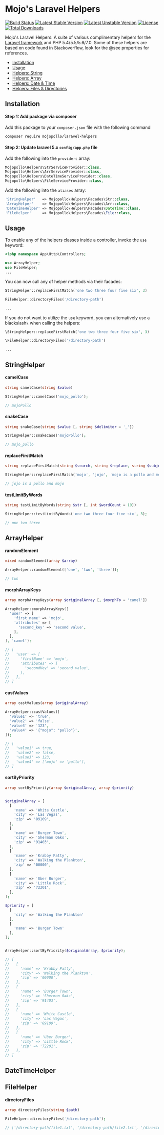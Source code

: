 
Mojo's Laravel Helpers
========================

[![Build Status](https://travis-ci.org/mojopollo/laravel-helpers.svg?branch=master)](https://travis-ci.org/mojopollo/laravel-helpers)
[![Latest Stable Version](https://poser.pugx.org/mojopollo/laravel-helpers/v/stable)](https://packagist.org/packages/mojopollo/laravel-helpers)
[![Latest Unstable Version](https://poser.pugx.org/mojopollo/laravel-helpers/v/unstable)](https://packagist.org/packages/mojopollo/laravel-helpers)
[![License](https://poser.pugx.org/mojopollo/laravel-helpers/license)](https://packagist.org/packages/mojopollo/laravel-helpers)
[![Total Downloads](https://poser.pugx.org/mojopollo/laravel-helpers/downloads)](https://packagist.org/packages/mojopollo/laravel-helpers)


Mojo's Laravel Helpers: A suite of various complimentary helpers for the [Laravel framework](https://github.com/laravel/laravel) and PHP 5.4/5.5/5.6/7.0.
Some of these helpers are based on code found in Stackoverflow, look for the @see properties for references.

- [Installation](#installation)
- [Usage](#usage)
- [Helpers: String](#helper-string)
- [Helpers: Array](#helper-array)
- [Helpers: Date & Time](#helper-datetime)
- [Helpers: Files & Directories](#helper-file)

<a id="installation"></a>
## Installation

#### Step 1: Add package via composer

Add this package to your `composer.json` file with the following command

```bash
composer require mojopollo/laravel-helpers
```

#### Step 2: Update laravel 5.x `config/app.php` file

Add the following into the `providers` array:
```php
Mojopollo\Helpers\StrServiceProvider::class,
Mojopollo\Helpers\ArrServiceProvider::class,
Mojopollo\Helpers\DateTimeServiceProvider::class,
Mojopollo\Helpers\FileServiceProvider::class,
```

Add the following into the `aliases` array:
```php
'StringHelper'   => Mojopollo\Helpers\Facades\Str::class,
'ArrayHelper'    => Mojopollo\Helpers\Facades\Arr::class,
'DateTimeHelper' => Mojopollo\Helpers\Facades\DateTime::class,
'FileHelper'     => Mojopollo\Helpers\Facades\File::class,
```

<a id="usage"></a>
## Usage
To enable any of the helpers classes inside a controller, invoke the `use` keyword:

```php
<?php namespace App\Http\Controllers;

use ArrayHelper;
use FileHelper;
...
```

You can now call any of helper methods via their facades:

```php
StringHelper::replaceFirstMatch('one two three four five six', 3)

FileHelper::directoryFiles('/directory-path')

...
```

If you do not want to utilize the `use` keyword, you can alternatively use a blackslash`\` when calling the helpers:

```php
\StringHelper::replaceFirstMatch('one two three four five six', 3)

\FileHelper::directoryFiles('/directory-path')

...
```

<a id="helper-string"></a>
## StringHelper

#### camelCase

```php
string camelCase(string $value)
```
```php
StringHelper::camelCase('mojo_pollo');

// mojoPollo
```

#### snakeCase

```php
string snakeCase(string $value [, string $delimiter = '_'])
```
```php
StringHelper::snakeCase('mojoPollo');

// mojo_pollo
```

#### replaceFirstMatch

```php
string replaceFirstMatch(string $search, string $replace, string $subject)
```
```php
StringHelper::replaceFirstMatch('mojo', 'jojo', 'mojo is a pollo and mojo');

// jojo is a pollo and mojo
```

#### testLimitByWords

```php
string testLimitByWords(string $str [, int $wordCount = 10])
```
```php
StringHelper::testLimitByWords('one two three four five six', 3);

// one two three
```

<a id="helper-array"></a>
## ArrayHelper

#### randomElement

```php
mixed randomElement(array $array)
```
```php
ArrayHelper::randomElement(['one', 'two', 'three']);

// two
```

#### morphArrayKeys

```php
array morphArrayKeys(array $originalArray [, $morphTo = 'camel'])
```
```php
ArrayHelper::morphArrayKeys([
  'user' => [
    'first_name' => 'mojo',
    'attributes' => [
      'second_key' => 'second value',
    ],
  ],
], 'camel');

// [
//   'user' => [
//     'firstName' => 'mojo',
//     'attributes' => [
//       'secondKey' => 'second value',
//     ],
//   ],
// ]
```

#### castValues

```php
array castValues(array $originalArray)
```
```php
ArrayHelper::castValues([
  'value1' => 'true',
  'value2' => 'false',
  'value3' => '123',
  'value4' => '{"mojo": "pollo"}',
]);

// [
//   'value1' => true,
//   'value2' => false,
//   'value3' => 123,
//   'value4' => ['mojo' => 'pollo'],
// ]
```

#### sortByPriority

```php
array sortByPriority(array $originalArray, array $priority)
```
```php

$originalArray = [
  [
    'name' => 'White Castle',
    'city' => 'Las Vegas',
    'zip' => '89109',
  ],
  [
    'name' => 'Burger Town',
    'city' => 'Sherman Oaks',
    'zip' => '91403',
  ],
  [
    'name' => 'Krabby Patty',
    'city' => 'Walking the Plankton',
    'zip' => '00000',
  ],
  [
    'name' => 'Uber Burger',
    'city' => 'Little Rock',
    'zip' => '72201',
  ],
];

$priority = [
  [
    'city' => 'Walking the Plankton'
  ],
  [
    'name' => 'Burger Town'
  ],
];


ArrayHelper::sortByPriority($originalArray, $priority);

// [
//   [
//     'name' => 'Krabby Patty',
//     'city' => 'Walking the Plankton',
//     'zip' => '00000',
//   ],
//   [
//     'name' => 'Burger Town',
//     'city' => 'Sherman Oaks',
//     'zip' => '91403',
//   ],
//   [
//     'name' => 'White Castle',
//     'city' => 'Las Vegas',
//     'zip' => '89109',
//   ],
//   [
//     'name' => 'Uber Burger',
//     'city' => 'Little Rock',
//     'zip' => '72201',
//   ],
// ]
```

<a id="helper-datetime"></a>
## DateTimeHelper


<a id="helper-file"></a>
## FileHelper

#### directoryFiles

```php
array directoryFiles(string $path)
```
```php
FileHelper::directoryFiles('/directory-path');

// ['/directory-path/file1.txt', '/directory-path/file2.txt', '/directory-path/subdirectory/file3.txt']
```
